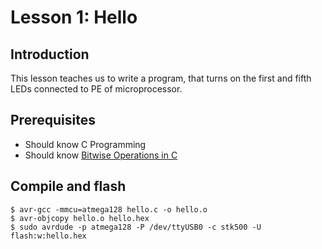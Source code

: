 # Lesson 1: Hello
## Introduction
This lesson teaches us to write a program, that turns on the first and fifth LEDs connected to PE of microprocessor.

## Prerequisites
- Should know C Programming
- Should know [Bitwise Operations in C](http://www.programiz.com/c-programming/bitwise-operators)

## Compile and flash
```shell
$ avr-gcc -mmcu=atmega128 hello.c -o hello.o
$ avr-objcopy hello.o hello.hex
$ sudo avrdude -p atmega128 -P /dev/ttyUSB0 -c stk500 -U flash:w:hello.hex
```
